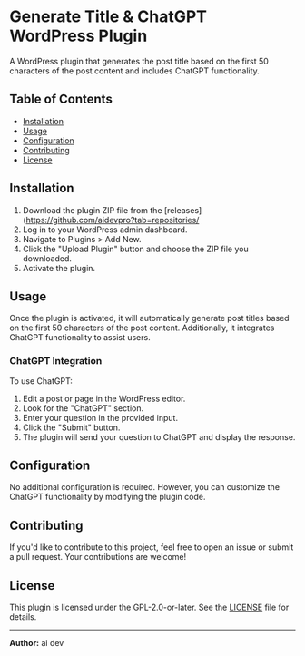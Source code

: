 # Generate Title & ChatGPT WordPress Plugin

A WordPress plugin that generates the post title based on the first 50 characters of the post content and includes ChatGPT functionality.

## Table of Contents

- [Installation](#installation)
- [Usage](#usage)
- [Configuration](#configuration)
- [Contributing](#contributing)
- [License](#license)

## Installation

1. Download the plugin ZIP file from the [releases](https://github.com/aidevpro?tab=repositories/
2. Log in to your WordPress admin dashboard.
3. Navigate to Plugins > Add New.
4. Click the "Upload Plugin" button and choose the ZIP file you downloaded.
5. Activate the plugin.

## Usage

Once the plugin is activated, it will automatically generate post titles based on the first 50 characters of the post content. Additionally, it integrates ChatGPT functionality to assist users.

### ChatGPT Integration

To use ChatGPT:

1. Edit a post or page in the WordPress editor.
2. Look for the "ChatGPT" section.
3. Enter your question in the provided input.
4. Click the "Submit" button.
5. The plugin will send your question to ChatGPT and display the response.

## Configuration

No additional configuration is required. However, you can customize the ChatGPT functionality by modifying the plugin code.

## Contributing

If you'd like to contribute to this project, feel free to open an issue or submit a pull request. Your contributions are welcome!

## License

This plugin is licensed under the GPL-2.0-or-later. See the [LICENSE](LICENSE) file for details.

---

**Author:** ai dev 

